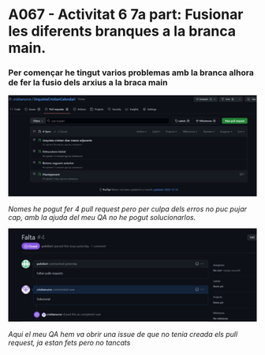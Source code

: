 # A067 - Activitat 6 7a part: Fusionar les diferents branques a la branca main.

### **Per començar he tingut varios problemas amb la branca alhora de fer la fusio dels arxius a la braca main**

![Imatge Pull request](Screenshot_4.jpg)

*Nomes he pogut fer 4 pull request pero per culpa dels erros no puc pujar cap, amb la ajuda del meu QA no he pogut solucionarlos.*

![Imatge Pull request](Screenshot_1.jpg)

*Aqui el meu QA hem va obrir una issue de que no tenia creada els pull request, ja estan fets pero no tancats*